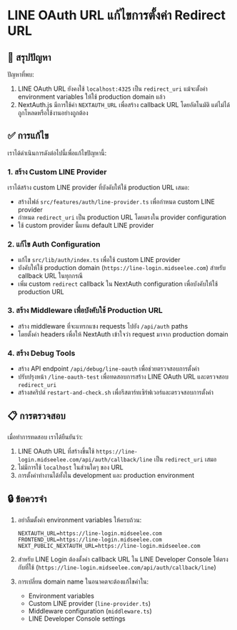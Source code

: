# LINE OAuth URL แก้ไขการตั้งค่า Redirect URL

## 🔧 สรุปปัญหา

ปัญหาที่พบ:
1. LINE OAuth URL ยังคงใช้ `localhost:4325` เป็น `redirect_uri` แม้จะตั้งค่า environment variables ให้ใช้ production domain แล้ว
2. NextAuth.js มีการใช้ค่า `NEXTAUTH_URL` เพื่อสร้าง callback URL โดยอัตโนมัติ แต่ไม่ได้ถูกโหลดหรือใช้งานอย่างถูกต้อง

## ✅ การแก้ไข

เราได้ดำเนินการดังต่อไปนี้เพื่อแก้ไขปัญหานี้:

### 1. สร้าง Custom LINE Provider

เราได้สร้าง custom LINE provider ที่บังคับให้ใช้ production URL เสมอ:
- สร้างไฟล์ `src/features/auth/line-provider.ts` เพื่อกำหนด custom LINE provider
- กำหนด `redirect_uri` เป็น production URL โดยตรงใน provider configuration
- ใช้ custom provider นี้แทน default LINE provider

### 2. แก้ไข Auth Configuration

- แก้ไข `src/lib/auth/index.ts` เพื่อใช้ custom LINE provider
- บังคับให้ใช้ production domain (`https://line-login.midseelee.com`) สำหรับ callback URL ในทุกกรณี
- เพิ่ม custom `redirect` callback ใน NextAuth configuration เพื่อบังคับให้ใช้ production URL

### 3. สร้าง Middleware เพื่อบังคับใช้ Production URL

- สร้าง middleware ที่จะแทรกแซง requests ไปยัง `/api/auth` paths
- โดยตั้งค่า headers เพื่อให้ NextAuth เข้าใจว่า request มาจาก production domain

### 4. สร้าง Debug Tools

- สร้าง API endpoint `/api/debug/line-oauth` เพื่อช่วยตรวจสอบการตั้งค่า
- ปรับปรุงหน้า `/line-oauth-test` เพื่อทดสอบการสร้าง LINE OAuth URL และตรวจสอบ `redirect_uri`
- สร้างสคริปต์ `restart-and-check.sh` เพื่อรีสตาร์ทเซิร์ฟเวอร์และตรวจสอบการตั้งค่า

## 📋 การตรวจสอบ

เมื่อทำการทดสอบ เราได้ยืนยันว่า:
1. LINE OAuth URL ที่สร้างขึ้นใช้ `https://line-login.midseelee.com/api/auth/callback/line` เป็น `redirect_uri` เสมอ
2. ไม่มีการใช้ `localhost` ในส่วนใดๆ ของ URL
3. การตั้งค่าทำงานได้ทั้งใน development และ production environment

## 🔒 ข้อควรจำ

1. อย่าลืมตั้งค่า environment variables ให้ครบถ้วน:
   ```
   NEXTAUTH_URL=https://line-login.midseelee.com
   FRONTEND_URL=https://line-login.midseelee.com
   NEXT_PUBLIC_NEXTAUTH_URL=https://line-login.midseelee.com
   ```

2. สำหรับ LINE Login ต้องตั้งค่า callback URL ใน LINE Developer Console ให้ตรงกับที่ใช้ (`https://line-login.midseelee.com/api/auth/callback/line`)

3. การเปลี่ยน domain name ในอนาคตจะต้องแก้ไขค่าใน:
   - Environment variables
   - Custom LINE provider (`line-provider.ts`)
   - Middleware configuration (`middleware.ts`)
   - LINE Developer Console settings
